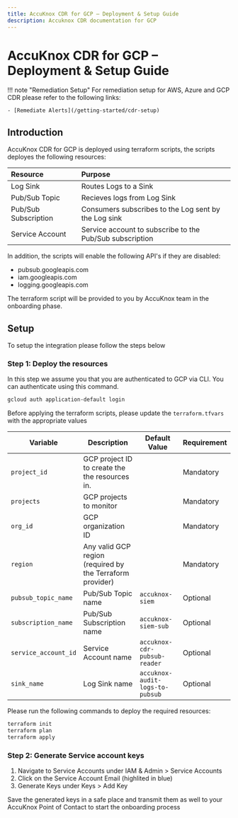 ```yaml
---
title: AccuKnox CDR for GCP – Deployment & Setup Guide
description: Accuknox CDR documentation for GCP
---
```


# AccuKnox CDR for GCP – Deployment & Setup Guide

!!! note "Remediation Setup"
    For remediation setup for AWS, Azure and GCP CDR please refer to the following links:

    - [Remediate Alerts](/getting-started/cdr-setup)

## **Introduction**
AccuKnox CDR for GCP is deployed using terraform scripts, the scripts deployes the following resources:

| Resource    | Purpose |
| :-------- | :------- |
| Log Sink | Routes Logs to a Sink |
| Pub/Sub Topic | Recieves logs from Log Sink |
| Pub/Sub Subscription | Consumers subscribes to the Log sent by the Log sink |
| Service Account | Service account to subscribe to the Pub/Sub subscription |

In addition, the scripts will enable the following API's if they are disabled:

- pubsub.googleapis.com
- iam.googleapis.com
- logging.googleapis.com

The terraform script will be provided to you by AccuKnox team in the onboarding phase.

## **Setup**

To setup the integration please follow the steps below


### **Step 1: Deploy the resources**

In this step we assume you that you are authenticated to GCP via CLI.
You can authenticate using this command.

```bash
gcloud auth application-default login
```

Before applying the terraform scripts, please update the `terraform.tfvars` with the appropriate values

| Variable             | Description                                               | Default Value          | Requirement |
|----------------------|-----------------------------------------------------------|------------------------|-------------|
| `project_id`         | GCP project ID to create the the resources in.            |                        | Mandatory   |
| `projects`           | GCP projects to monitor                                   |                        | Mandatory   |
| `org_id`             | GCP organization ID                                       |                        | Mandatory   |
| `region`             | Any valid GCP region (required by the Terraform provider) |                        | Mandatory   |
| `pubsub_topic_name`  | Pub/Sub Topic name                                        | `accuknox-siem`         | Optional    |
| `subscription_name`  | Pub/Sub Subscription name                                 | `accuknox-siem-sub`         | Optional    |
| `service_account_id` | Service Account name                                      | `accuknox-cdr-pubsub-reader`        | Optional    |
| `sink_name`          | Log Sink name                                             | `accuknox-audit-logs-to-pubsub` | Optional    |

Please run the following commands to deploy the required resources:
```bash
terraform init
terraform plan
terraform apply
```

### **Step 2: Generate Service account keys**

1. Navigate to Service Accounts under IAM & Admin > Service Accounts
1. Click on the Service Account Email (highlited in blue)
1. Generate Keys under Keys > Add Key

Save the generated keys in a safe place and transmit them as well to your AccuKnox Point of Contact to start the onboarding process

